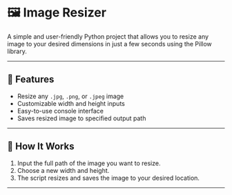 # 🖼️ Image Resizer

A simple and user-friendly Python project that allows you to resize any image to your desired dimensions in just a few seconds using the Pillow library.

---

## 🔧 Features

- Resize any `.jpg`, `.png`, or `.jpeg` image
- Customizable width and height inputs
- Easy-to-use console interface
- Saves resized image to specified output path

---

## 🚀 How It Works

1. Input the full path of the image you want to resize.
2. Choose a new width and height.
3. The script resizes and saves the image to your desired location.

---
